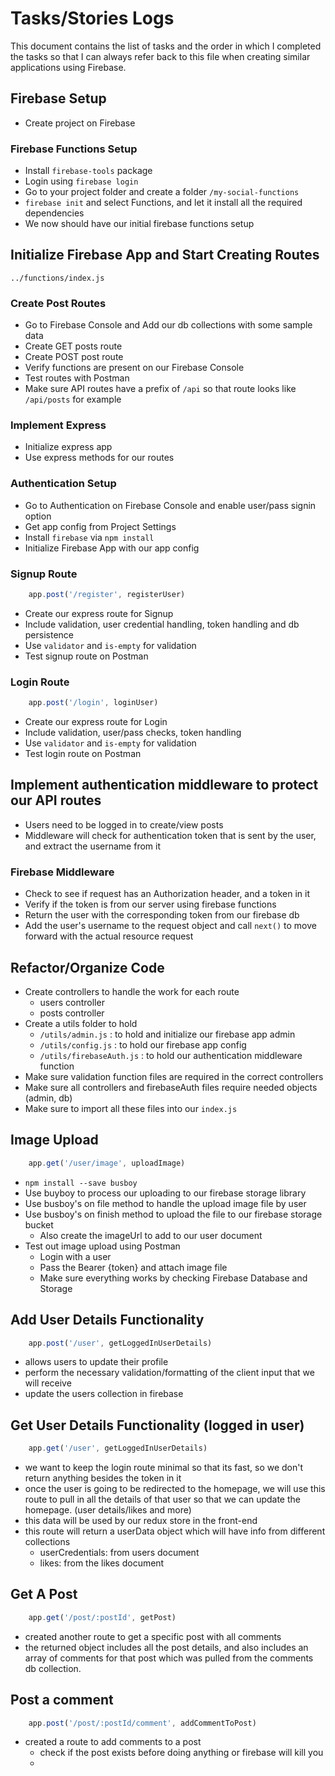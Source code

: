 # Tasks/Stories Logs

This document contains the list of tasks and the order in which I completed the tasks so that I can always refer back to this file when creating similar applications using Firebase.


## Firebase Setup
- Create project on Firebase

### Firebase Functions Setup
- Install `firebase-tools` package
- Login using `firebase login`
- Go to your project folder and create a folder `/my-social-functions`
- `firebase init` and select Functions, and let it install all the required dependencies
- We now should have our initial firebase functions setup 


## Initialize Firebase App and Start Creating Routes
`../functions/index.js`

### Create Post Routes
- Go to Firebase Console and Add our db collections with some sample data
- Create GET posts route
- Create POST post route
- Verify functions are present on our Firebase Console
- Test routes with Postman
- Make sure API routes have a prefix of `/api` so that route looks like `/api/posts` for example

### Implement Express
- Initialize express app
- Use express methods for our routes

### Authentication Setup
- Go to Authentication on Firebase Console and enable user/pass signin option
- Get app config from Project Settings
- Install `firebase` via `npm install`
- Initialize Firebase App with our app config

### Signup Route
```javascript 
    app.post('/register', registerUser) 
```
- Create our express route for Signup
- Include validation, user credential handling, token handling and db persistence
- Use `validator` and `is-empty` for validation
- Test signup route on Postman

### Login Route
```javascript 
    app.post('/login', loginUser) 
```
- Create our express route for Login
- Include validation, user/pass checks, token handling
- Use `validator` and `is-empty` for validation
- Test login route on Postman


## Implement authentication middleware to protect our API routes
- Users need to be logged in to create/view posts
- Middleware will check for authentication token that is sent by the user, and extract the username from it

### Firebase Middleware
- Check to see if request has an Authorization header, and a token in it
- Verify if the token is from our server using firebase functions
- Return the user with the corresponding token from our firebase db
- Add the user's username to the request object and call `next()` to move forward with the actual resource request


## Refactor/Organize Code
- Create controllers to handle the work for each route
    - users controller
    - posts controller
- Create a utils folder to hold
    - `/utils/admin.js` : to hold and initialize our firebase app admin
    - `/utils/config.js` : to hold our firebase app config
    - `/utils/firebaseAuth.js` : to hold our authentication middleware function
- Make sure validation function files are required in the correct controllers
- Make sure all controllers and firebaseAuth files require needed objects (admin, db)
- Make sure to import all these files into our `index.js`


## Image Upload
```javascript 
    app.get('/user/image', uploadImage) 
```
- `npm install --save busboy`
- Use buyboy to process our uploading to our firebase storage library
- Use busboy's on file method to handle the upload image file by user
- Use busboy's on finish method to upload the file to our firebase storage bucket
    - Also create the imageUrl to add to our user document
- Test out image upload using Postman
    - Login with a user
    - Pass the Bearer {token} and attach image file
    - Make sure everything works by checking Firebase Database and Storage


## Add User Details Functionality
```javascript 
    app.post('/user', getLoggedInUserDetails) 
```
- allows users to update their profile 
- perform the necessary validation/formatting of the client input that we will receive
- update the users collection in firebase

## Get User Details Functionality (logged in user)
```javascript 
    app.get('/user', getLoggedInUserDetails) 
```
- we want to keep the login route minimal so that its fast, so we don't return anything besides the token in it
- once the user is going to be redirected to the homepage, we will use this route to pull in all the details of that user so that we can update the homepage. (user details/likes and more)
- this data will be used by our redux store in the front-end
- this route will return a userData object which will have info from different collections
    - userCredentials: from users document
    - likes: from the likes document

## Get A Post
```javascript 
    app.get('/post/:postId', getPost) 
```
- created another route to get a specific post with all comments
- the returned object includes all the post details, and also includes an array of comments for that post which was pulled from the comments db collection.

## Post a comment
```javascript
    app.post('/post/:postId/comment', addCommentToPost)
```
- created a route to add comments to a post
    - check if the post exists before doing anything or firebase will kill you
    - 